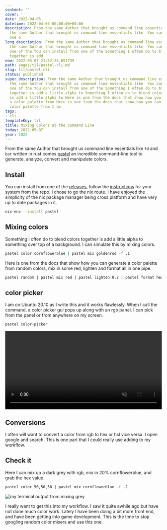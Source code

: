 ```yaml
---
content: ''
cover: ''
date: 2022-04-05
datetime: 2022-04-05 00:00:00+00:00
description: From the same Author that brought us command line essentials like  From
  the same Author that brought us command line essentials like  You can install from
  one o
long_description: From the same Author that brought us command line essentials like  From
  the same Author that brought us command line essentials like  You can install from
  one of the You can install from one of the Something I often do to blend colors
  together is add
now: 2022-05-07 21:32:25.891739
path: pages/til/pastel-cli.md
slug: til/pastel-cli
status: published
super_description: From the same Author that brought us command line essentials like  From
  the same Author that brought us command line essentials like  You can install from
  one of the You can install from one of the Something I often do to blend colors
  together is add a little alpha to Something I often do to blend colors together
  is add a little alpha to Here is one from the docs that show how you can generate
  a color palette from Here is one from the docs that show how you can generate a
  color palette from I am
tags:
- cli
templateKey: til
title: Mixing Colors at the Command Line
today: 2022-05-07
year: 2022
---
```


From the same Author that brought us command line essentials like `fd` and
`bat` written in rust comes [pastel](https://github.com/sharkdp/pastel) an
incredible command-line tool to generate, analyze, convert and manipulate
colors.

## Install

You can install from one of the
[releases](https://github.com/sharkdp/pastel/releases), follow the
[instructions](https://github.com/sharkdp/pastel#installation) for your system
from the repo.  I chose to go the nix route.  I have enjoyed the simplicity of
the nix package manager being cross platform and have very up  to date packages
in it.

```bash
nix-env --install pastel
```

## Mixing colors

Something I often do to blend colors together is add a little alpha to
something over top of a background.  I can simulate this by mixing colors.

```bash
pastel color cornflowerblue | pastel mix goldenrod -f .1
```

Here is one from the docs that show how you can generate a color palette from
random colors, mix in some red, lighten and format all in one pipe.

```bash
pastel random | pastel mix red | pastel lighten 0.2 | pastel format hex
```

## color picker

I am on Ubuntu 20.10 as I write this and it works flawlessly.  When I call the
command, a color picker gui pops up along with an rgb panel.  I can pick from
the panel or from anywhere on my screen.

```bash
pastel color-picker
```

<video autoplay="" controls="" loop="true" muted="" playsinline="" width="100%">
    <source src="https://images.waylonwalker.com/pastel-pick.mp4" type="video/mp4">
    Sorry, your browser doesn't support embedded videos.
</video>

## Conversions

I often will want to convert a color from rgb to hex or hsl vice versa.  I open
google and search.  This is one part that I could really use adding to my
workflow.

## Check it

Here I can mix up a dark grey with rgb, mix in 20% cornflowerblue, and grab the
hex value.

```bash
pastel color 50,50,50 | pastel mix cornflowerblue -f .2
```

![my terminal output from mixing grey](https://images.waylonwalker.com/pastel-mix-grey.png)

I really want to get this into my workflow.  I saw it quite awhile ago but have
not done much color work.  Lately I have been doing a bit more front end, and
have been getting into game development.  This is the time to stop googling
random color mixers and use this one.